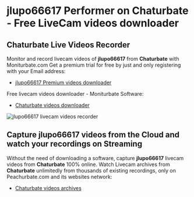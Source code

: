 # jlupo66617 Performer on Chaturbate - Free LiveCam videos downloader

## Chaturbate Live Videos Recorder

Monitor and record livecam videos of **jlupo66617** from **Chaturbate** with Moniturbate.com
Get a premium trial for free by just and only registering with your Email address:
* [jlupo66617 Premium videos downloader](https://moniturbate.com/request-demo-licence-key.html)

Free livecam videos downloader - Moniturbate Software:
* [Chaturbate videos downloader](https://moniturbate.com/moniturbate-download-software.html)

![jlupo66617 livecam videos recorder](https://peachurnet.com/templates/moniturbate-software.png)


## Capture jlupo66617 videos from the Cloud and watch your recordings on Streaming

Without the need of downloading a software, capture **jlupo66617** livecam videos from **Chaturbate** 100% online.
Watch Livecam archives from **Chaturbate** unlimitedly from thousands of existing recordings, only on Peachurbate.com and its websites network:
* [Chaturbate videos archives](https://peachurnet.com/)